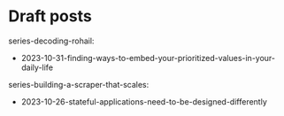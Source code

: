# Draft posts

series-decoding-rohail:

- 2023-10-31-finding-ways-to-embed-your-prioritized-values-in-your-daily-life

series-building-a-scraper-that-scales:

- 2023-10-26-stateful-applications-need-to-be-designed-differently
